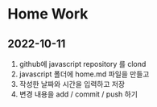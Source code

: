 # Home Work
## 2022-10-11
1. github에 javascript repository 를 clond
2. javascript 폴더에 home.md 파일을 만들고
3. 작성한 날짜와 시간을 입력하고 저장
4. 변경 내용을 add / commit / push 하기